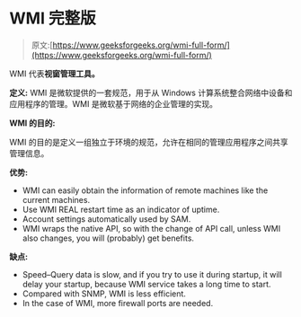 # WMI 完整版

> 原文:[https://www.geeksforgeeks.org/wmi-full-form/](https://www.geeksforgeeks.org/wmi-full-form/)

WMI 代表**视窗管理工具。**

**定义:** WMI 是微软提供的一套规范，用于从 Windows 计算系统整合网络中设备和应用程序的管理。WMI 是微软基于网络的企业管理的实现。

**WMI 的目的:**

WMI 的目的是定义一组独立于环境的规范，允许在相同的管理应用程序之间共享管理信息。

**优势:**

*   WMI can easily obtain the information of remote machines like the current machines.
*   Use WMI REAL restart time as an indicator of uptime.
*   Account settings automatically used by SAM.
*   WMI wraps the native API, so with the change of API call, unless WMI also changes, you will (probably) get benefits.

**缺点:**

*   Speed–Query data is slow, and if you try to use it during startup, it will delay your startup, because WMI service takes a long time to start.
*   Compared with SNMP, WMI is less efficient.
*   In the case of WMI, more firewall ports are needed.